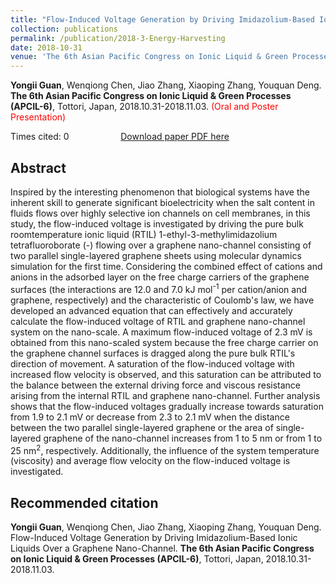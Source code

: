 ```yaml
---
title: "Flow-Induced Voltage Generation by Driving Imidazolium-Based Ionic Liquids Over a Graphene Nano-Channel"
collection: publications
permalink: /publication/2018-3-Energy-Harvesting
date: 2018-10-31
venue: 'The 6th Asian Pacific Congress on Ionic Liquid & Green Processes (APCIL-6)'
---
```


<b>Yongii Guan</b>, Wenqiong Chen, Jiao Zhang, Xiaoping Zhang, Youquan Deng. <b>The 6th Asian Pacific Congress on Ionic Liquid & Green Processes (APCIL-6)</b>, Tottori, Japan, 2018.10.31-2018.11.03.<span style="color: red;"> (Oral and Poster Presentation)</span>

Times cited: 0 &nbsp; &nbsp; &nbsp; &nbsp; &nbsp; &nbsp; &nbsp; &nbsp; &nbsp; &nbsp; [Download paper PDF here](https://yongjiguan.github.io/files/2018-3.pdf)

## Abstract
Inspired by the interesting phenomenon that biological systems have the inherent skill to generate significant bioelectricity when the salt content in fluids flows over highly selective ion channels on cell membranes, in this study, the flow-induced voltage is investigated by driving the pure bulk roomtemperature ionic liquid (RTIL) 1-ethyl-3-methylimidazolium tetrafluoroborate (-) flowing over a graphene nano-channel consisting of two parallel single-layered graphene sheets using molecular dynamics simulation for the first time. Considering the combined effect of cations and anions in the adsorbed layer on the free charge carriers of the graphene surfaces (the interactions are 12.0 and 7.0 kJ mol<sup>-1</sup> per cation/anion and graphene, respectively) and the characteristic of Coulomb's law, we have developed an advanced equation that can effectively and accurately calculate the flow-induced voltage of RTIL and graphene nano-channel system on the nano-scale. A maximum flow-induced voltage of 2.3 mV is obtained from this nano-scaled system because the free charge carrier on the graphene channel surfaces is dragged along the pure bulk RTIL's direction of movement. A saturation of the flow-induced voltage with increased flow velocity is observed, and this saturation can be attributed to the balance between the external driving force and viscous resistance arising from the internal RTIL and graphene nano-channel. Further analysis shows that the flow-induced voltages gradually increase towards saturation from 1.9 to 2.1 mV or decrease from 2.3 to 2.1 mV when the distance between the two parallel single-layered graphene or the area of single-layered graphene of the nano-channel increases from 1 to 5 nm or from 1 to 25 nm<sup>2</sup>, respectively. Additionally, the influence of the system temperature (viscosity) and average flow velocity on the flow-induced voltage is investigated.

## Recommended citation
<b>Yongii Guan</b>, Wenqiong Chen, Jiao Zhang, Xiaoping Zhang, Youquan Deng. Flow-Induced Voltage Generation by Driving Imidazolium-Based Ionic Liquids Over a Graphene Nano-Channel. <b>The 6th Asian Pacific Congress on Ionic Liquid & Green Processes (APCIL-6)</b>, Tottori, Japan, 2018.10.31-2018.11.03.

